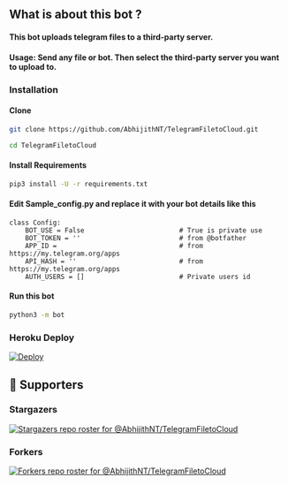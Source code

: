 ## What is about this bot ?

#### This bot uploads telegram files to a third-party server.
#### Usage: Send any file or bot. Then select the third-party server you want to upload to.


### Installation
#### Clone

```sh
git clone https://github.com/AbhijithNT/TelegramFiletoCloud.git

cd TelegramFiletoCloud

```

#### Install Requirements

```sh
pip3 install -U -r requirements.txt
```
#### Edit Sample_config.py and replace it with your bot details like this

```python3
class Config:
    BOT_USE = False                        # True is private use
    BOT_TOKEN = ''                         # from @botfather
    APP_ID =                               # from https://my.telegram.org/apps
    API_HASH = ''                          # from https://my.telegram.org/apps
    AUTH_USERS = []                        # Private users id
```

#### Run this bot
```sh
python3 -m bot
```

### Heroku Deploy
[![Deploy](https://www.herokucdn.com/deploy/button.svg)](https://heroku.com/deploy?template=https://github.com/AbhijithNT/TelegramFiletoCloud)

## :clap:  Supporters

### Stargazers
[![Stargazers repo roster for @AbhijithNT/TelegramFiletoCloud](https://reporoster.com/stars/AbhijithNT/TelegramFiletoCloud)](https://github.com/AbhijithNT/TelegramFiletoCloud/stargazers)
### Forkers
[![Forkers repo roster for @AbhijithNT/TelegramFiletoCloud](https://reporoster.com/forks/AbhijithNT/TelegramFiletoCloud)](https://github.com/AbhijithNT/TelegramFiletoCloud/network/members)
